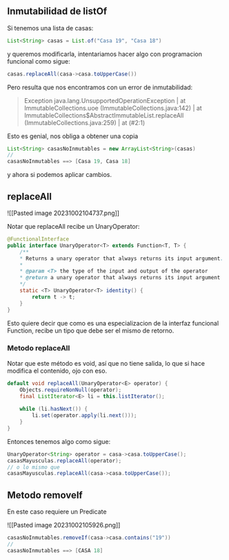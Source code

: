 ## Inmutabilidad de listOf

Si tenemos una lista de casas:

```java
List<String> casas = List.of("Casa 19", "Casa 18")
```

y queremos modificarla, intentariamos hacer algo con programacion funcional como sigue:

```java
casas.replaceAll(casa->casa.toUpperCase()) 
```

Pero resulta que nos encontramos con un error de inmutabilidad:

>  Exception java.lang.UnsupportedOperationException
|        at ImmutableCollections.uoe (ImmutableCollections.java:142)
|        at ImmutableCollections$AbstractImmutableList.replaceAll (ImmutableCollections.java:259)
|        at (#2:1)

Esto es genial, nos obliga a obtener una copia

```java
List<String> casasNoInmutables = new ArrayList<String>(casas)
//
casasNoInmutables ==> [Casa 19, Casa 18]
```

y ahora si podemos aplicar cambios.

## replaceAll

![[Pasted image 20231002104737.png]]

Notar que replaceAll recibe un UnaryOperator:

```java
@FunctionalInterface
public interface UnaryOperator<T> extends Function<T, T> {
	/**
	* Returns a unary operator that always returns its input argument.
	*
	* @param <T> the type of the input and output of the operator
	* @return a unary operator that always returns its input argument
	*/
	static <T> UnaryOperator<T> identity() {
		return t -> t;
	}
}
```

Esto quiere decir que como es una especializacion de la interfaz funcional Function, recibe un tipo que debe ser el mismo de retorno.

### Metodo replaceAll

Notar que este método es void, así que no tiene salida, lo que si hace modifica el contenido, ojo con eso.

```java
default void replaceAll(UnaryOperator<E> operator) {
	Objects.requireNonNull(operator);
	final ListIterator<E> li = this.listIterator();
	
	while (li.hasNext()) {
		li.set(operator.apply(li.next()));
	}
}
```

Entonces tenemos algo como sigue:

```java
UnaryOperator<String> operator = casa->casa.toUpperCase();
casasMayusculas.replaceAll(operator);
// o lo mismo que
casasMayusculas.replaceAll(casa->casa.toUpperCase());
```

## Metodo removeIf

En este caso requiere un Predicate

![[Pasted image 20231002105926.png]]


```java
casasNoInmutables.removeIf(casa->casa.contains("19"))
//
casasNoInmutables ==> [CASA 18]
```


